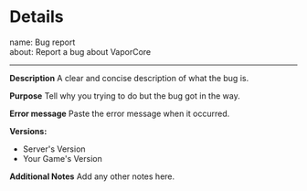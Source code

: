 # Details
name: Bug report
<br>about: Report a bug about VaporCore

---

**Description**
A clear and concise description of what the bug is.

**Purpose**
Tell why you trying to do but the bug got in the way.

**Error message**
Paste the error message when it occurred.

**Versions:**
 - Server's Version
 - Your Game's Version

**Additional Notes**
Add any other notes here.
